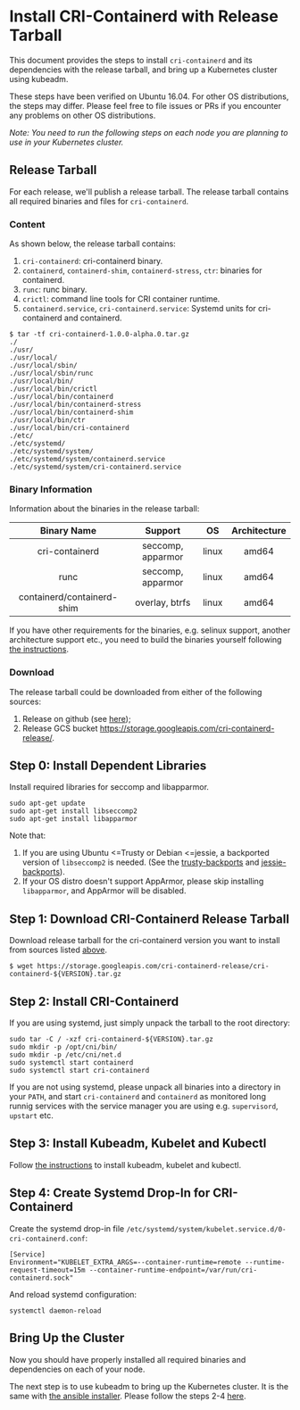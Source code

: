 # Install CRI-Containerd with Release Tarball
This document provides the steps to install `cri-containerd` and its dependencies with the release tarball, and bring up a Kubernetes cluster using kubeadm.

These steps have been verified on Ubuntu 16.04. For other OS distributions, the steps may differ. Please feel free to file issues or PRs if you encounter any problems on other OS distributions.

*Note: You need to run the following steps on each node you are planning to use in your Kubernetes cluster.*
## Release Tarball
For each release, we'll publish a release tarball. The release tarball contains all required binaries and files for `cri-containerd`.
### Content
As shown below, the release tarball contains:
1) `cri-containerd`: cri-containerd binary.
2) `containerd`, `containerd-shim`, `containerd-stress`, `ctr`: binaries for containerd.
3) `runc`: runc binary.
4) `crictl`: command line tools for CRI container runtime.
5) `containerd.service`, `cri-containerd.service`: Systemd units for cri-containerd and containerd.
```console
$ tar -tf cri-containerd-1.0.0-alpha.0.tar.gz 
./
./usr/
./usr/local/
./usr/local/sbin/
./usr/local/sbin/runc
./usr/local/bin/
./usr/local/bin/crictl
./usr/local/bin/containerd
./usr/local/bin/containerd-stress
./usr/local/bin/containerd-shim
./usr/local/bin/ctr
./usr/local/bin/cri-containerd
./etc/
./etc/systemd/
./etc/systemd/system/
./etc/systemd/system/containerd.service
./etc/systemd/system/cri-containerd.service
```
### Binary Information
Information about the binaries in the release tarball:

|           Binary Name          |      Support      |   OS  | Architecture |
|:------------------------------:|:-----------------:|:-----:|:------------:|
|          cri-containerd        | seccomp, apparmor | linux |     amd64    |
|               runc             | seccomp, apparmor | linux |     amd64    |
|   containerd/containerd-shim   |   overlay, btrfs  | linux |     amd64    |

If you have other requirements for the binaries, e.g. selinux support, another architecture support etc., you need to build the binaries yourself following [the instructions](../README.md#getting-started-for-developers).
 
### Download

The release tarball could be downloaded from either of the following sources:
1. Release on github (see [here](https://github.com/kubernetes-incubator/cri-containerd/releases));
2. Release GCS bucket https://storage.googleapis.com/cri-containerd-release/.

## Step 0: Install Dependent Libraries
Install required libraries for seccomp and libapparmor.
```shell
sudo apt-get update
sudo apt-get install libseccomp2
sudo apt-get install libapparmor
```
Note that:
1) If you are using Ubuntu <=Trusty or Debian <=jessie, a backported version of `libseccomp2` is needed. (See the [trusty-backports](https://packages.ubuntu.com/trusty-backports/libseccomp2) and [jessie-backports](https://packages.debian.org/jessie-backports/libseccomp2)).
2) If your OS distro doesn't support AppArmor, please skip installing `libapparmor`, and AppArmor will be disabled.
## Step 1: Download CRI-Containerd Release Tarball
Download release tarball for the cri-containerd version you want to install from sources listed [above](#download).
```console
$ wget https://storage.googleapis.com/cri-containerd-release/cri-containerd-${VERSION}.tar.gz
```
## Step 2: Install CRI-Containerd
If you are using systemd, just simply unpack the tarball to the root directory:
```shell
sudo tar -C / -xzf cri-containerd-${VERSION}.tar.gz
sudo mkdir -p /opt/cni/bin/
sudo mkdir -p /etc/cni/net.d
sudo systemctl start containerd
sudo systemctl start cri-containerd
```
If you are not using systemd, please unpack all binaries into a directory in your `PATH`, and start `cri-containerd` and `containerd` as monitored long runnig services with the service manager you are using e.g. `supervisord`, `upstart` etc.
## Step 3: Install Kubeadm, Kubelet and Kubectl
Follow [the instructions](https://kubernetes.io/docs/setup/independent/install-kubeadm/) to install kubeadm, kubelet and kubectl.
## Step 4: Create Systemd Drop-In for CRI-Containerd
Create the systemd drop-in file `/etc/systemd/system/kubelet.service.d/0-cri-containerd.conf`:
```
[Service]                                                 
Environment="KUBELET_EXTRA_ARGS=--container-runtime=remote --runtime-request-timeout=15m --container-runtime-endpoint=/var/run/cri-containerd.sock"
```
And reload systemd configuration:
```shell
systemctl daemon-reload
```
## Bring Up the Cluster
Now you should have properly installed all required binaries and dependencies on each of your node.

The next step is to use kubeadm to bring up the Kubernetes cluster. It is the same with [the ansible installer](../contrib/ansible). Please follow the steps 2-4 [here](../contrib/ansible/README.md#step-2).
